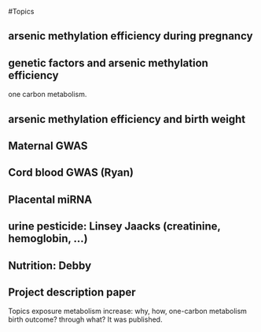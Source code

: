 #Topics
## arsenic methylation efficiency during pregnancy
## genetic factors and arsenic methylation efficiency
one carbon metabolism.
## arsenic methylation efficiency and birth weight
## Maternal GWAS
## Cord blood GWAS (Ryan)
## Placental miRNA
## urine pesticide: Linsey Jaacks (creatinine, hemoglobin, ...)
## Nutrition: Debby
## Project description paper
Topics
exposure
metabolism increase: why, how,
one-carbon metabolism
birth outcome? through what?
It was published.
